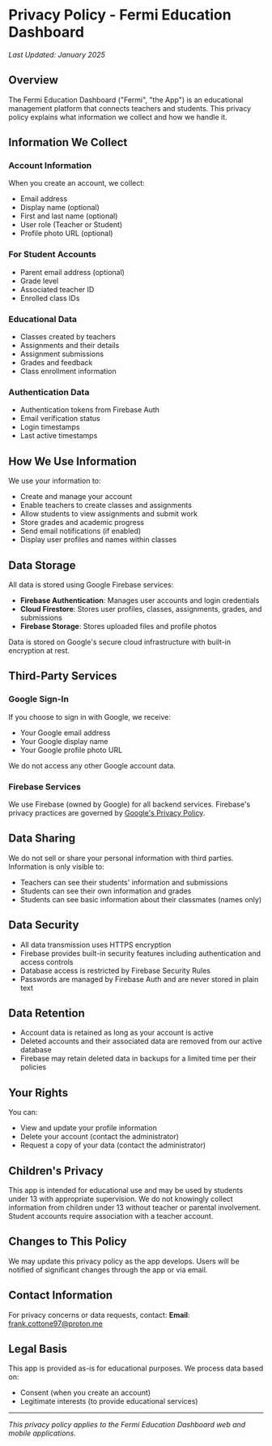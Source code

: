 # Privacy Policy - Fermi Education Dashboard

*Last Updated: January 2025*

## Overview

The Fermi Education Dashboard ("Fermi", "the App") is an educational management platform that connects teachers and students. This privacy policy explains what information we collect and how we handle it.

## Information We Collect

### Account Information
When you create an account, we collect:
- Email address
- Display name (optional)
- First and last name (optional)
- User role (Teacher or Student)
- Profile photo URL (optional)

### For Student Accounts
- Parent email address (optional)
- Grade level
- Associated teacher ID
- Enrolled class IDs

### Educational Data
- Classes created by teachers
- Assignments and their details
- Assignment submissions
- Grades and feedback
- Class enrollment information

### Authentication Data
- Authentication tokens from Firebase Auth
- Email verification status
- Login timestamps
- Last active timestamps

## How We Use Information

We use your information to:
- Create and manage your account
- Enable teachers to create classes and assignments
- Allow students to view assignments and submit work
- Store grades and academic progress
- Send email notifications (if enabled)
- Display user profiles and names within classes

## Data Storage

All data is stored using Google Firebase services:
- **Firebase Authentication**: Manages user accounts and login credentials
- **Cloud Firestore**: Stores user profiles, classes, assignments, grades, and submissions
- **Firebase Storage**: Stores uploaded files and profile photos

Data is stored on Google's secure cloud infrastructure with built-in encryption at rest.

## Third-Party Services

### Google Sign-In
If you choose to sign in with Google, we receive:
- Your Google email address
- Your Google display name
- Your Google profile photo URL

We do not access any other Google account data.

### Firebase Services
We use Firebase (owned by Google) for all backend services. Firebase's privacy practices are governed by [Google's Privacy Policy](https://policies.google.com/privacy).

## Data Sharing

We do not sell or share your personal information with third parties. Information is only visible to:
- Teachers can see their students' information and submissions
- Students can see their own information and grades
- Students can see basic information about their classmates (names only)

## Data Security

- All data transmission uses HTTPS encryption
- Firebase provides built-in security features including authentication and access controls
- Database access is restricted by Firebase Security Rules
- Passwords are managed by Firebase Auth and are never stored in plain text

## Data Retention

- Account data is retained as long as your account is active
- Deleted accounts and their associated data are removed from our active database
- Firebase may retain deleted data in backups for a limited time per their policies

## Your Rights

You can:
- View and update your profile information
- Delete your account (contact the administrator)
- Request a copy of your data (contact the administrator)

## Children's Privacy

This app is intended for educational use and may be used by students under 13 with appropriate supervision. We do not knowingly collect information from children under 13 without teacher or parental involvement. Student accounts require association with a teacher account.

## Changes to This Policy

We may update this privacy policy as the app develops. Users will be notified of significant changes through the app or via email.

## Contact Information

For privacy concerns or data requests, contact:
**Email**: frank.cottone97@proton.me

## Legal Basis

This app is provided as-is for educational purposes. We process data based on:
- Consent (when you create an account)
- Legitimate interests (to provide educational services)

---

*This privacy policy applies to the Fermi Education Dashboard web and mobile applications.*